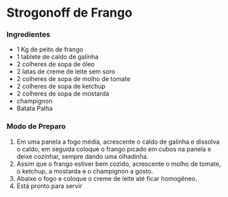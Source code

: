 # Strogonoff de Frango

### Ingredientes

- 1 Kg de peito de frango
- 1 tablete de caldo de galinha
- 2 colheres de sopa de óleo
- 2 latas de creme de leite sem soro
- 2 colheres de sopa de molho de tomate
- 2 colheres de sopa de ketchup
- 2 colheres de sopa de mostarda
- champignon
- Batata Palha

### Modo de Preparo

1. Em uma panela a fogo média, acrescente o caldo de galinha e dissolva o caldo, em seguida coloque o frango picado em cubos na panela e deixe cozinhar, sempre dando uma olhadinha.
2. Assim que o frango estiver bem cozido, acrescente o molho de tomate, o ketchup, a mostarda e o champignon a gosto.
3. Abaixe o fogo e coloque o creme de leite até ficar homogêneo.
4. Está pronto para servir

